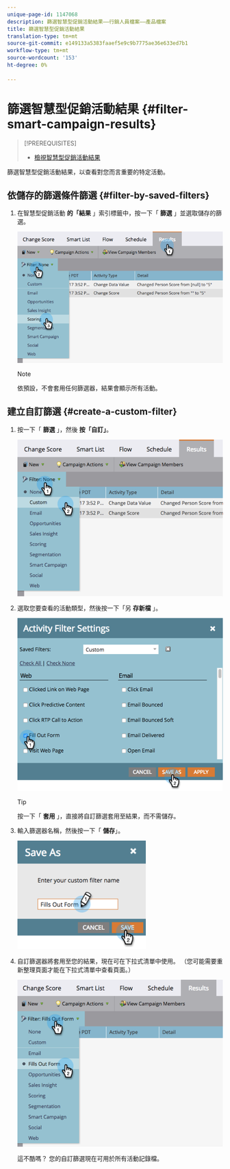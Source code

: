 ```yaml
---
unique-page-id: 1147068
description: 篩選智慧型促銷活動結果——行銷人員檔案——產品檔案
title: 篩選智慧型促銷活動結果
translation-type: tm+mt
source-git-commit: e149133a5383faaef5e9c9b7775ae36e633ed7b1
workflow-type: tm+mt
source-wordcount: '153'
ht-degree: 0%

---
```



# 篩選智慧型促銷活動結果 {#filter-smart-campaign-results}

>[!PREREQUISITES]
>
>* [檢視智慧型促銷活動結果](view-smart-campaign-results.md)

>



篩選智慧型促銷活動結果，以查看對您而言重要的特定活動。

## 依儲存的篩選條件篩選 {#filter-by-saved-filters}

1. 在智慧型促銷活動 **的「結果** 」索引標籤中，按一下「 **篩選** 」並選取儲存的篩選。

   ![](assets/resultsfilter-hands.png)

   >[!NOTE]
   >
   >依預設，不會套用任何篩選器，結果會顯示所有活動。

## 建立自訂篩選 {#create-a-custom-filter}

1. 按一下「 **篩選** 」，然後 **按「自訂」**。

   ![](assets/filterscustom-hands.png)

1. 選取您要查看的活動類型，然後按一下「另 **存新檔** 」。

   ![](assets/activityfiltersettings-hands.png)

   >[!TIP]
   >
   >按一下「 **套用** 」，直接將自訂篩選套用至結果，而不需儲存。

1. 輸入篩選器名稱，然後按一下「 **儲存**」。

   ![](assets/saveasfilter-hands.png)

1. 自訂篩選器將套用至您的結果，現在可在下拉式清單中使用。 （您可能需要重新整理頁面才能在下拉式清單中查看頁面。）

   ![](assets/customfilter-hands.png)

   這不酷嗎？ 您的自訂篩選現在可用於所有活動記錄檔。

